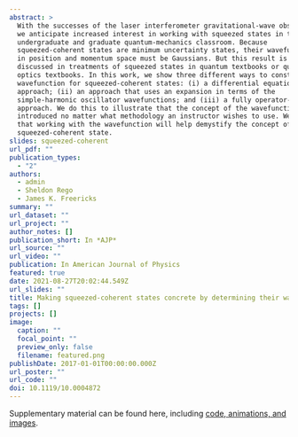 ```yaml
---
abstract: >
  With the successes of the laser interferometer gravitational-wave observatory,
  we anticipate increased interest in working with squeezed states in the
  undergraduate and graduate quantum-mechanics classroom. Because
  squeezed-coherent states are minimum uncertainty states, their wavefunctions
  in position and momentum space must be Gaussians. But this result is rarely
  discussed in treatments of squeezed states in quantum textbooks or quantum
  optics textbooks. In this work, we show three different ways to construct the
  wavefunction for squeezed-coherent states: (i) a differential equation-based
  approach; (ii) an approach that uses an expansion in terms of the
  simple-harmonic oscillator wavefunctions; and (iii) a fully operator-based
  approach. We do this to illustrate that the concept of the wavefunction can be
  introduced no matter what methodology an instructor wishes to use. We hope
  that working with the wavefunction will help demystify the concept of a
  squeezed-coherent state.
slides: squeezed-coherent
url_pdf: ""
publication_types:
  - "2"
authors:
  - admin
  - Sheldon Rego
  - James K. Freericks
summary: ""
url_dataset: ""
url_project: ""
author_notes: []
publication_short: In *AJP*
url_source: ""
url_video: ""
publication: In American Journal of Physics
featured: true
date: 2021-08-27T20:02:44.549Z
url_slides: ""
title: Making squeezed-coherent states concrete by determining their wavefunction
tags: []
projects: []
image:
  caption: ""
  focal_point: ""
  preview_only: false
  filename: featured.png
publishDate: 2017-01-01T00:00:00.000Z
url_poster: ""
url_code: ""
doi: 10.1119/10.0004872
---
```

Supplementary material can be found here, including [code, animations, and images](https://aapt.scitation.org/doi/suppl/10.1119/10.0004872).